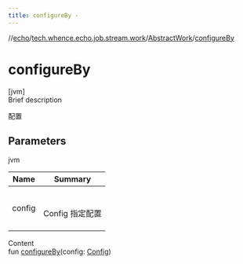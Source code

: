 ```yaml
---
title: configureBy -
---
```

//[echo](../../index.md)/[tech.whence.echo.job.stream.work](../index.md)/[AbstractWork](index.md)/[configureBy](configure-by.md)



# configureBy  
[jvm]  
Brief description  


配置



## Parameters  
  
jvm  
  
|  Name|  Summary| 
|---|---|
| config| <br><br>Config 指定配置<br><br>
  
  
Content  
fun [configureBy](configure-by.md)(config: [Config](../-config/index.md))  



